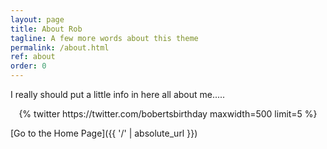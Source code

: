 ```yaml
---
layout: page
title: About Rob
tagline: A few more words about this theme
permalink: /about.html
ref: about
order: 0
---
```


I really should put a little info in here all about me.....

<div class='jekyll-twitter-plugin' align="center">
    {% twitter https://twitter.com/bobertsbirthday maxwidth=500 limit=5 %}
</div>

[Go to the Home Page]({{ '/' | absolute_url }})
